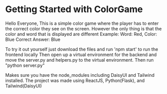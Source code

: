 # Getting Started with ColorGame

Hello Everyone, This is a simple color game where the player has to enter the correct color they see on the screen. 
However the only thing is that the color and word that is displayed are different
Example:
Word: Red, Color: Blue
Correct Answer: Blue

To try it out yourself just download the files and run 'npm start' to run the frontend locally
Then open up a virtual environment for the backend and move the server.py and helpers.py to the virtual environment.
Then run "python server.py"

Makes sure you have the node_modules including DaisyUI and Tailwind installed.
The project was made using ReactJS, Python(Flask), and Tailwind(DaisyUI)

